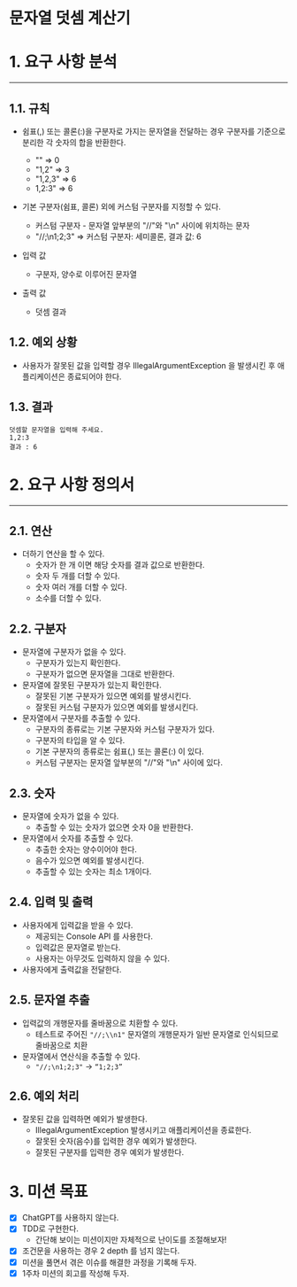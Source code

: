#  문자열 덧셈 계산기

# 1. 요구 사항 분석

---
## 1.1. 규칙
- 쉼표(,) 또는 콜론(:)을 구분자로 가지는 문자열을 전달하는 경우 구분자를 기준으로 분리한 각 숫자의 합을 반환한다.
  - "" => 0
  - "1,2" => 3
  - "1,2,3" => 6
  - 1,2:3" => 6
  
- 기본 구분자(쉼표, 콜론) 외에 커스텀 구분자를 지정할 수 있다.
  - 커스텀 구분자 - 문자열 앞부분의 "//"와 "\n" 사이에 위치하는 문자
  - "//;\n1;2;3" => 커스텀 구분자: 세미콜론, 결과 값: 6
  
- 입력 값
  - 구분자, 양수로 이루어진 문자열
  
- 출력 값
  - 덧셈 결과

## 1.2. 예외 상황
- 사용자가 잘못된 값을 입력할 경우 IllegalArgumentException 을 발생시킨 후 애플리케이션은 종료되어야 한다.

## 1.3. 결과
```text
덧셈할 문자열을 입력해 주세요.
1,2:3
결과 : 6
```

# 2. 요구 사항 정의서

---
## 2.1. 연산
- 더하기 연산을 할 수 있다.
  - 숫자가 한 개 이면 해당 숫자를 결과 값으로 반환한다.
  - 숫자 두 개를 더할 수 있다.
  - 숫자 여러 개를 더할 수 있다.
  - 소수를 더할 수 있다.

## 2.2. 구분자
- 문자열에 구분자가 없을 수 있다.
  - 구분자가 있는지 확인한다.
  - 구분자가 없으면 문자열을 그대로 반환한다.
- 문자열에 잘못된 구분자가 있는지 확인한다.
  - 잘못된 기본 구분자가 있으면 예외를 발생시킨다.
  - 잘못된 커스텀 구분자가 있으면 예외를 발생시킨다.
- 문자열에서 구분자를 추출할 수 있다.
  - 구분자의 종류로는 기본 구분자와 커스텀 구분자가 있다.
  - 구분자의 타입을 알 수 있다.
  - 기본 구분자의 종류로는 쉼표(,) 또는 콜론(:) 이 있다.
  - 커스텀 구분자는 문자열 앞부분의 "//"와 "\n" 사이에 있다.

## 2.3. 숫자
- 문자열에 숫자가 없을 수 있다.
  - 추출할 수 있는 숫자가 없으면 숫자 0을 반환한다.
- 문자열에서 숫자를 추출할 수 있다.
  - 추출한 숫자는 양수이어야 한다.
  - 음수가 있으면 예외를 발생시킨다.
  - 추출할 수 있는 숫자는 최소 1개이다.

## 2.4. 입력 및 출력
- 사용자에게 입력값을 받을 수 있다.
  - 제공되는 Console API 를 사용한다.
  - 입력값은 문자열로 받는다.
  - 사용자는 아무것도 입력하지 않을 수 있다.
- 사용자에게 출력값을 전달한다.

## 2.5. 문자열 추출
- 입력값의 개행문자를 줄바꿈으로 치환할 수 있다.
  - 테스트로 주어진 `"//;\\n1"` 문자열의 개행문자가 일반 문자열로 인식되므로 줄바꿈으로 치환
- 문자열에서 연산식을 추출할 수 있다.
  - `"//;\n1;2;3"` → `“1;2;3”`

## 2.6. 예외 처리
- 잘못된 값을 입력하면 예외가 발생한다.
  - IllegalArgumentException 발생시키고 애플리케이션을 종료한다.
  - 잘못된 숫자(음수)를 입력한 경우 예외가 발생한다.
  - 잘못된 구분자를 입력한 경우 예외가 발생한다.

# 3. 미션 목표
- [x]  ChatGPT를 사용하지 않는다.
- [x]  TDD로 구현한다.
    - 간단해 보이는 미션이지만 자체적으로 난이도를 조절해보자!
- [x]  조건문을 사용하는 경우 2 depth 를 넘지 않는다.
- [x]  미션을 풀면서 겪은 이슈를 해결한 과정을 기록해 두자.
- [x]  1주차 미션의 회고를 작성해 두자.